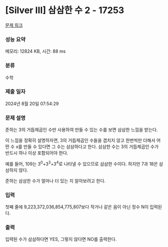 # [Silver III] 삼삼한 수 2 - 17253 

[문제 링크](https://www.acmicpc.net/problem/17253) 

### 성능 요약

메모리: 12824 KB, 시간: 88 ms

### 분류

수학

### 제출 일자

2024년 8월 20일 07:54:29

### 문제 설명

<p>준하는 3의 거듭제곱인 수만 사용하여 만들 수 있는 수를 보면 삼삼한 느낌을 받는다.</p>

<p>이 느낌을 정확히 설명하자면, 3의 거듭제곱인 수들을 겹치지 않고 한번씩만 더해서 어떤 수 x를 만들 수 있다면 그 수는 삼삼하다고 한다. 삼삼한 수는 3의 거듭제곱인 수가 반드시 하나 이상 포함되어야 한다.</p>

<p>예를 들어, 109는 3<sup>0</sup>+3<sup>3</sup>+3<sup>4</sup>로 나타낼 수 있으므로 삼삼한 수이다. 하지만 7과 18은 삼삼하지 않다.</p>

<p>준하는 삼삼한 수가 얼마나 더 있는 지 알아보려고 한다.</p>

### 입력 

 <p>첫째 줄에 9,223,372,036,854,775,807보다 작거나 같은 음이 아닌 정수 N이 입력된다.</p>

### 출력 

 <p>입력된 수가 삼삼하다면 YES, 그렇지 않다면 NO를 출력한다.</p>

